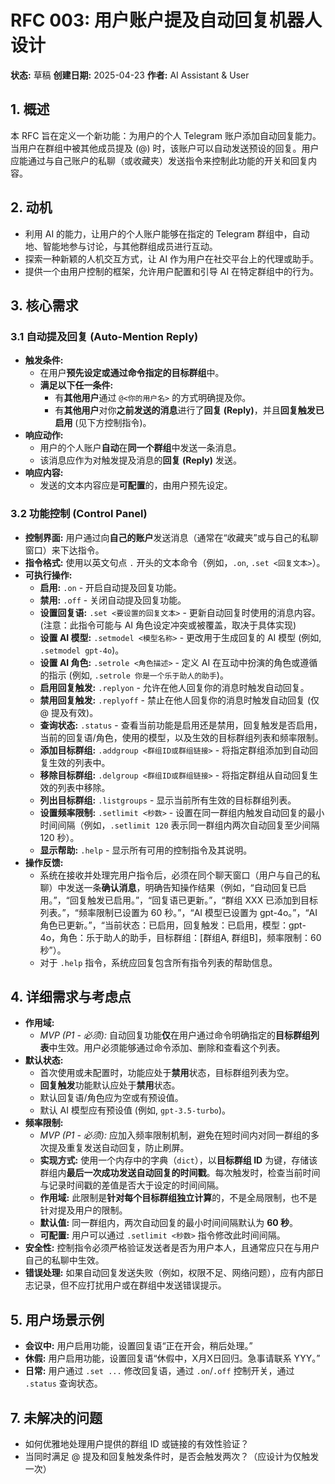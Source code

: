 # RFC 003: 用户账户提及自动回复机器人设计

**状态:** 草稿
**创建日期:** 2025-04-23
**作者:** AI Assistant & User

## 1. 概述

本 RFC 旨在定义一个新功能：为用户的个人 Telegram 账户添加自动回复能力。当用户在群组中被其他成员提及 (@) 时，该账户可以自动发送预设的回复。用户应能通过与自己账户的私聊（或收藏夹）发送指令来控制此功能的开关和回复内容。

## 2. 动机

-   利用 AI 的能力，让用户的个人账户能够在指定的 Telegram 群组中，自动地、智能地参与讨论，与其他群组成员进行互动。
-   探索一种新颖的人机交互方式，让 AI 作为用户在社交平台上的代理或助手。
-   提供一个由用户控制的框架，允许用户配置和引导 AI 在特定群组中的行为。

## 3. 核心需求

### 3.1 自动提及回复 (Auto-Mention Reply)

-   **触发条件:**
    -   在用户**预先设定或通过命令指定的目标群组**中。
    -   **满足以下任一条件:**
        -   有**其他用户**通过 `@<你的用户名>` 的方式明确提及你。
        -   有**其他用户**对你**之前发送的消息**进行了**回复 (Reply)**，并且**回复触发已启用** (见下方控制指令)。
-   **响应动作:**
    -   用户的个人账户**自动**在**同一个群组**中发送一条消息。
    -   该消息应作为对触发提及消息的**回复 (Reply)** 发送。
-   **响应内容:**
    -   发送的文本内容应是**可配置**的，由用户预先设定。

### 3.2 功能控制 (Control Panel)

-   **控制界面:** 用户通过向**自己的账户**发送消息（通常在“收藏夹”或与自己的私聊窗口）来下达指令。
-   **指令格式:** 使用以英文句点 `.` 开头的文本命令（例如，`.on`, `.set <回复文本>`）。
-   **可执行操作:**
    -   **启用:** `.on` - 开启自动提及回复功能。
    -   **禁用:** `.off` - 关闭自动提及回复功能。
    -   **设置回复语:** `.set <要设置的回复文本>` - 更新自动回复时使用的消息内容。 (注意：此指令可能与 AI 角色设定冲突或被覆盖，取决于具体实现)
    -   **设置 AI 模型:** `.setmodel <模型名称>` - 更改用于生成回复的 AI 模型 (例如, `.setmodel gpt-4o`)。
    -   **设置 AI 角色:** `.setrole <角色描述>` - 定义 AI 在互动中扮演的角色或遵循的指示 (例如, `.setrole 你是一个乐于助人的助手`)。
    -   **启用回复触发:** `.replyon` - 允许在他人回复你的消息时触发自动回复。
    -   **禁用回复触发:** `.replyoff` - 禁止在他人回复你的消息时触发自动回复 (仅 @ 提及有效)。
    -   **查询状态:** `.status` - 查看当前功能是启用还是禁用，回复触发是否启用，当前的回复语/角色，使用的模型，以及生效的目标群组列表和频率限制。
    -   **添加目标群组:** `.addgroup <群组ID或群组链接>` - 将指定群组添加到自动回复生效的列表中。
    -   **移除目标群组:** `.delgroup <群组ID或群组链接>` - 将指定群组从自动回复生效的列表中移除。
    -   **列出目标群组:** `.listgroups` - 显示当前所有生效的目标群组列表。
    -   **设置频率限制:** `.setlimit <秒数>` - 设置在同一群组内触发自动回复的最小时间间隔（例如，`.setlimit 120` 表示同一群组内两次自动回复至少间隔 120 秒）。
    -   **显示帮助:** `.help` - 显示所有可用的控制指令及其说明。
-   **操作反馈:**
    -   系统在接收并处理完用户指令后，必须在同个聊天窗口（用户与自己的私聊）中发送一条**确认消息**，明确告知操作结果（例如，“自动回复已启用。”，“回复触发已启用。”，“回复语已更新。”，“群组 XXX 已添加到目标列表。”，“频率限制已设置为 60 秒。”，“AI 模型已设置为 gpt-4o。”，“AI 角色已更新。”，“当前状态：已启用，回复触发：已启用，模型：gpt-4o，角色：乐于助人的助手，目标群组：[群组A, 群组B]，频率限制：60 秒”）。
    -   对于 `.help` 指令，系统应回复包含所有指令列表的帮助信息。

## 4. 详细需求与考虑点

-   **作用域:**
    -   *MVP (P1 - 必须):* 自动回复功能**仅**在用户通过命令明确指定的**目标群组列表**中生效。用户必须能够通过命令添加、删除和查看这个列表。
-   **默认状态:**
    -   首次使用或未配置时，功能应处于**禁用**状态，目标群组列表为空。
    -   **回复触发**功能默认应处于**禁用**状态。
    -   默认回复语/角色应为空或有预设值。
    -   默认 AI 模型应有预设值 (例如, `gpt-3.5-turbo`)。
-   **频率限制:**
    -   *MVP (P1 - 必须):* 应加入频率限制机制，避免在短时间内对同一群组的多次提及重复发送自动回复，防止刷屏。
    -   **实现方式:** 使用一个内存中的字典（`dict`），以**目标群组 ID** 为键，存储该群组内**最后一次成功发送自动回复的时间戳**。每次触发时，检查当前时间与记录时间戳的差值是否大于设定的时间间隔。
    -   **作用域:** 此限制是**针对每个目标群组独立计算**的，不是全局限制，也不是针对提及用户的限制。
    -   **默认值:** 同一群组内，两次自动回复的最小时间间隔默认为 **60 秒**。
    -   **可配置:** 用户可以通过 `.setlimit <秒数>` 指令修改此时间间隔。
-   **安全性:** 控制指令必须严格验证发送者是否为用户本人，且通常应只在与用户自己的私聊中生效。
-   **错误处理:** 如果自动回复发送失败（例如，权限不足、网络问题），应有内部日志记录，但不应打扰用户或在群组中发送错误提示。

## 5. 用户场景示例

-   **会议中:** 用户启用功能，设置回复语“正在开会，稍后处理。”
-   **休假:** 用户启用功能，设置回复语“休假中，X月X日回归。急事请联系 YYY。”
-   **日常:** 用户通过 `.set ...` 修改回复语，通过 `.on`/`.off` 控制开关，通过 `.status` 查询状态。

## 7. 未解决的问题

-   如何优雅地处理用户提供的群组 ID 或链接的有效性验证？
-   当同时满足 @ 提及和回复触发条件时，是否会触发两次？（应设计为仅触发一次）
